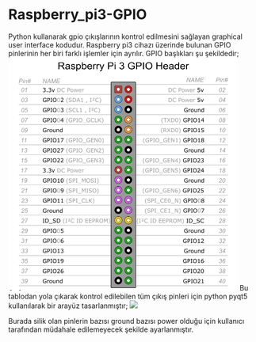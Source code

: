 # Raspberry_pi3-GPIO
Python kullanarak gpio çıkışlarının kontrol edilmesini sağlayan graphical user interface kodudur. Raspberry pi3 cihazı üzerinde bulunan GPIO pinlerinin her biri farklı işlemler için ayrılır. GPIO başlıkları şu şekildedir;
![](image/raspberry.png)
Bu tablodan yola çıkarak kontrol edilebilen tüm çıkış pinleri için python pyqt5 kullanılarak bir arayüz tasarlanmıştır;
![](image/guı.png)

Burada silik olan pinlerin bazısı ground bazısı power olduğu için kullanıcı tarafından müdahale edilemeyecek şekilde ayarlanmıştır.
